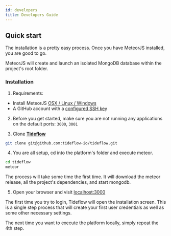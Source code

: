 ```yaml
---
id: developers
title: Developers Guide
---
```


## Quick start

The installation is a pretty easy process. Once you have MeteorJS installed,
you are good to go.

MeteorJS will create and launch an isolated MongoDB database within the
project's root folder.

### Installation

1. Requirements:

- Install MeteorJS [OSX / Linux / Windows](https://www.meteor.com/install)
- A GitHub account with a [configured SSH key](https://help.github.com/articles/adding-a-new-ssh-key-to-your-github-account/)

2. Before you get started, make sure you are not running any applications on
the default ports: `3000`, `3001`

3. Clone [**Tideflow**](https://github.com/tideflow-io/tideflow)

```sh
git clone git@github.com:tideflow-io/tideflow.git
```

4. You are all setup, cd into the platform's folder and execute meteor.

```sh
cd tideflow
meteor
```

The process will take some time the first time. It will download the meteor
release, all the project's dependencies, and start mongodb.

5. Open your browser and visit [localhost:3000](http://localhost:3000)

The first time you try to login, Tideflow will open the installation
screen. This is a single step process that will create your first user
credentials as well as some other necessary settings.

The next time you want to execute the platform locally, simply repeat the 4th step.
